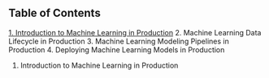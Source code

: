 ## Table of Contents
[1. Introduction to Machine Learning in Production](#1)
2. Machine Learning Data Lifecycle in Production
3. Machine Learning Modeling Pipelines in Production
4. Deploying Machine Learning Models in Production


<a name='1'></a>
1. Introduction to Machine Learning in Production
